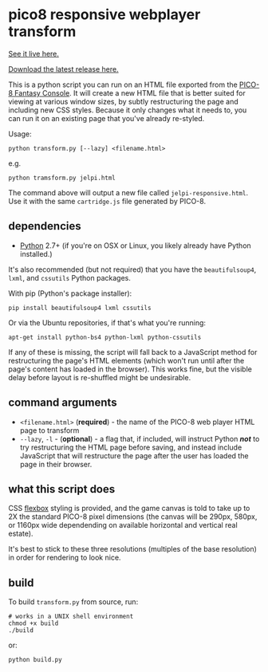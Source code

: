# pico8 responsive webplayer transform

[See it live here.](http://benwiley4000.github.io/pico8-responsive-webplayer-transform/pico8_responsive.html)

[Download the latest release here.](https://github.com/benwiley4000/pico8-responsive-webplayer-transform/releases)

This is a python script you can run on an HTML file exported from the [PICO-8 Fantasy Console](http://www.lexaloffle.com/pico-8.php). It will create a new HTML file that is better suited for viewing at various window sizes, by subtly restructuring the page and including new CSS styles. Because it only changes what it needs to, you can run it on an existing page that you've already re-styled.

Usage:

```
python transform.py [--lazy] <filename.html>
```
e.g.
```
python tramsform.py jelpi.html
```

The command above will output a new file called `jelpi-responsive.html`. Use it with the same `cartridge.js` file generated by PICO-8.

## dependencies

* [Python](https://www.python.org/) 2.7+ (if you're on OSX or Linux, you likely already have Python installed.)

It's also recommended (but not required) that you have the `beautifulsoup4`, `lxml`, and `cssutils` Python packages.

With pip (Python's package installer):
```
pip install beautifulsoup4 lxml cssutils
```
Or via the Ubuntu repositories, if that's what you're running:
```
apt-get install python-bs4 python-lxml python-cssutils
```

If any of these is missing, the script will fall back to a JavaScript method for restructuring the page's HTML elements (which won't run until after the page's content has loaded in the browser). This works fine, but the visible delay before layout is re-shuffled might be undesirable.

## command arguments

* `<filename.html>` (**required**) - the name of the PICO-8 web player HTML page to transform
* `--lazy`, `-l` - (**optional**) - a flag that, if included, will instruct Python ***not*** to try restructuring the HTML page before saving, and instead include JavaScript that will restructure the page after the user has loaded the page in their browser.

## what this script does

CSS [flexbox](https://developer.mozilla.org/en-US/docs/Web/CSS/CSS_Flexible_Box_Layout/Using_CSS_flexible_boxes) styling is provided, and the game canvas is told to take up to 2X the standard PICO-8 pixel dimensions (the canvas will be 290px, 580px, or 1160px wide dependending on available horizontal and vertical real estate).

It's best to stick to these three resolutions (multiples of the base resolution) in order for rendering to look nice.

## build

To build `transform.py` from source, run:

```
# works in a UNIX shell environment
chmod +x build
./build
```

or:

```
python build.py
```
